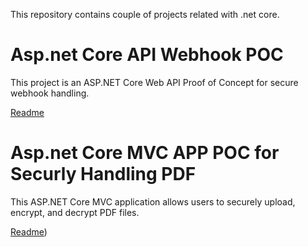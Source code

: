 This repository contains couple of projects related with .net core.

# Asp.net Core API Webhook POC
This project is an ASP.NET Core Web API Proof of Concept for secure webhook handling.

[Readme](https://github.com/riteshsingh84/dotnetcore/blob/main/WebHookPoc/README.md)

# Asp.net Core MVC APP POC for Securly Handling PDF
This ASP.NET Core MVC application allows users to securely upload, encrypt, and decrypt PDF files.

[Readme](https://github.com/riteshsingh84/dotnetcore/blob/main/SecurePdfHandling/README.md))

